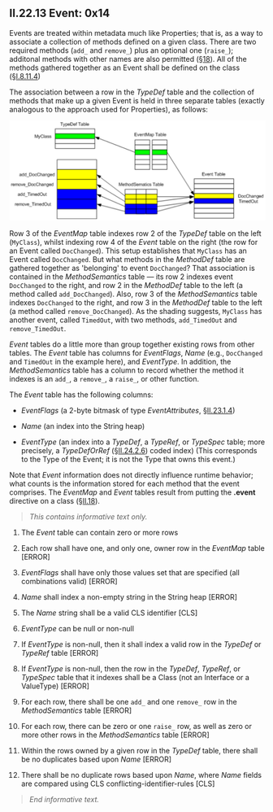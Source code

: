 ## II.22.13 Event: 0x14

Events are treated within metadata much like Properties; that is, as a way to associate a collection of methods defined on a given class. There are two required methods (`add_` and `remove_`) plus an optional one (`raise_`); additonal methods with other names are also permitted (§[18](#todo-missing-hyperlink)). All of the methods gathered together as an Event shall be defined on the class (§[I.8.11.4](#todo-missing-hyperlink))

The association between a row in the _TypeDef_ table and the collection of methods that make up a given Event is held in three separate tables (exactly analogous to the approach used for Properties), as follows:

 ![Event table example](ii.22.13-event-figure-1.png)

Row 3 of the _EventMap_ table indexes row 2 of the _TypeDef_ table on the left (`MyClass`), whilst indexing row 4 of the _Event_ table on the right (the row for an Event called `DocChanged`). This setup establishes that `MyClass` has an Event called `DocChanged`. But what methods in the _MethodDef_ table are gathered together as 'belonging' to event `DocChanged`? That association is contained in the _MethodSemantics_ table &mdash; its row 2 indexes event `DocChanged` to the right, and row 2 in the _MethodDef_ table to the left (a method called `add_DocChanged`). Also, row 3 of the _MethodSemantics_ table indexes `DocChanged` to the right, and row 3 in the _MethodDef_ table to the left (a method called `remove_DocChanged`). As the shading suggests, `MyClass` has another event, called `TimedOut`, with two methods, `add_TimedOut` and `remove_TimedOut`.

_Event_ tables do a little more than group together existing rows from other tables. The _Event_ table has columns for _EventFlags_, _Name_ (e.g., `DocChanged` and `TimedOut` in the example here), and _EventType_. In addition, the _MethodSemantics_ table has a column to record whether the method it indexes is an `add_`, a `remove_`, a `raise_`, or other function.

The _Event_ table has the following columns:

 * _EventFlags_ (a 2-byte bitmask of type _EventAttributes_, §[II.23.1.4](ii.23.1.4-flags-for-events-eventattributes.md))

 * _Name_ (an index into the String heap)

 * _EventType_ (an index into a _TypeDef_, a _TypeRef_, or _TypeSpec_ table; more precisely, a _TypeDefOrRef_ (§[II.24.2.6](ii.24.2.6-metadata-stream.md)) coded index) (This corresponds to the Type of the Event; it is not the Type that owns this event.)

Note that _Event_ information does not directly influence runtime behavior; what counts is the information stored for each method that the event comprises. The _EventMap_ and _Event_ tables result from putting the **.event** directive on a class (§[II.18](#todo-missing-hyperlink)).

> _This contains informative text only._

 1. The _Event_ table can contain zero or more rows

 2. Each row shall have one, and only one, owner row in the _EventMap_ table \[ERROR\]

 3. _EventFlags_ shall have only those values set that are specified (all combinations valid) \[ERROR\]

 4. _Name_ shall index a non-empty string in the String heap \[ERROR\]

 5. The _Name_ string shall be a valid CLS identifier \[CLS\]

 6. _EventType_ can be null or non-null

 7. If _EventType_ is non-null, then it shall index a valid row in the _TypeDef_ or _TypeRef_ table \[ERROR\]

 8. If _EventType_ is non-null, then the row in the _TypeDef_, _TypeRef_, or _TypeSpec_ table that it indexes shall be a Class (not an Interface or a ValueType) \[ERROR\]

 9. For each row, there shall be one `add_` and one `remove_` row in the _MethodSemantics_ table \[ERROR\]

 10. For each row, there can be zero or one `raise_` row, as well as zero or more other rows in the _MethodSemantics_ table \[ERROR\]

 11. Within the rows owned by a given row in the _TypeDef_ table, there shall be no duplicates based upon _Name_ \[ERROR\]

 12. There shall be no duplicate rows based upon _Name_, where _Name_ fields are compared using CLS conflicting-identifier-rules \[CLS\]

> _End informative text._
